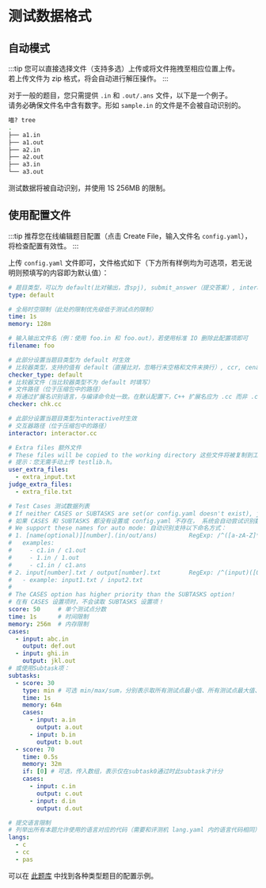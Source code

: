 # 测试数据格式

## 自动模式

:::tip
您可以直接选择文件（支持多选）上传或将文件拖拽至相应位置上传。  
若上传文件为 zip 格式，将会自动进行解压操作。
:::

对于一般的题目，您只需提供 `.in` 和 `.out/.ans` 文件，以下是一个例子。  
请务必确保文件名中含有数字。形如 `sample.in` 的文件是不会被自动识别的。

```bash
喵? tree
.
├── a1.in
├── a1.out
├── a2.in
├── a2.out
├── a3.in
└── a3.out
```

测试数据将被自动识别，并使用 1S 256MB 的限制。

## 使用配置文件

:::tip
推荐您在线编辑题目配置（点击 Create File，输入文件名 `config.yaml`），将检查配置有效性。
:::

上传 `config.yaml` 文件即可，文件格式如下（下方所有样例均为可选项，若无说明则预填写的内容即为默认值）：

```yaml
# 题目类型，可以为 default(比对输出，含spj), submit_answer（提交答案）, interactive（交互题）
type: default

# 全局时空限制（此处的限制优先级低于测试点的限制）
time: 1s
memory: 128m

# 输入输出文件名（例：使用 foo.in 和 foo.out），若使用标准 IO 删除此配置项即可
filename: foo

# 此部分设置当题目类型为 default 时生效
# 比较器类型，支持的值有 default（直接比对，忽略行末空格和文件末换行）, ccr, cena, hustoj, lemon, qduoj, syzoj, testlib
checker_type: default
# 比较器文件（当比较器类型不为 default 时填写）
# 文件路径（位于压缩包中的路径）
# 将通过扩展名识别语言，与编译命令处一致。在默认配置下，C++ 扩展名应为 .cc 而非 .cpp
checker: chk.cc

# 此部分设置当题目类型为interactive时生效
# 交互器路径（位于压缩包中的路径）
interactor: interactor.cc

# Extra files 额外文件
# These files will be copied to the working directory 这些文件将被复制到工作目录。
# 提示：您无需手动上传 testlib.h。
user_extra_files:
  - extra_input.txt
judge_extra_files:
  - extra_file.txt

# Test Cases 测试数据列表
# If neither CASES or SUBTASKS are set(or config.yaml doesn't exist), judge will try to locate them automaticly.
# 如果 CASES 和 SUBTASKS 都没有设置或 config.yaml 不存在， 系统会自动尝试识别数据点。
# We support these names for auto mode: 自动识别支持以下命名方式：
# 1. [name(optional)][number].(in/out/ans)         RegExp: /^([a-zA-Z]*)([0-9]+).in$/
#   examples: 
#     - c1.in / c1.out
#     - 1.in / 1.out
#     - c1.in / c1.ans
# 2. input[number].txt / output[number].txt        RegExp: /^(input)([0-9]+).txt$/
#   - example: input1.txt / input2.txt
#
# The CASES option has higher priority than the SUBTASKS option!
# 在有 CASES 设置项时，不会读取 SUBTASKS 设置项！
score: 50     # 单个测试点分数
time: 1s      # 时间限制
memory: 256m  # 内存限制
cases:
  - input: abc.in
    output: def.out
  - input: ghi.in
    output: jkl.out
# 或使用Subtask项：
subtasks:
  - score: 30
    type: min # 可选 min/max/sum，分别表示取所有测试点最小值、所有测试点最大值、所有测试点之和
    time: 1s
    memory: 64m
    cases:
      - input: a.in
        output: a.out
      - input: b.in
        output: b.out
  - score: 70
    time: 0.5s
    memory: 32m
    if: [0] # 可选，传入数组，表示仅在subtask0通过时此subtask才计分
    cases:
      - input: c.in
        output: c.out
      - input: d.in
        output: d.out

# 提交语言限制
# 列举出所有本题允许使用的语言对应的代码（需要和评测机 lang.yaml 内的语言代码相同）
langs:
  - c
  - cc
  - pas
```

可以在 [此题库](https://hydro.ac/d/system_test/) 中找到各种类型题目的配置示例。
